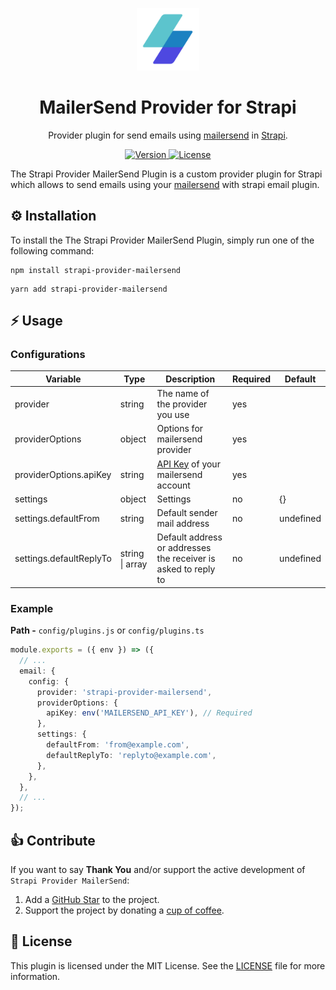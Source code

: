 <p align="center">
     <img src="./docs/mailersend-provider.png" alt="Strapi provider mailersend" width="100">
</p>

<h1 align="center">
  MailerSend Provider for Strapi
</h1>

<p align="center">Provider plugin for send emails using <a href="https://www.mailersend.com/">mailersend</a> in <a href="https://strapi.io/" target="_blank">Strapi</a>.</p>

<p align="center">
  <a href="https://www.npmjs.com/package/strapi-provider-mailersend">
    <img src="https://img.shields.io/npm/v/strapi-provider-mailersend" alt="Version">
    <img src="https://img.shields.io/npm/l/strapi-provider-mailersend" alt="License">
  </a>
</p>

The Strapi Provider MailerSend Plugin is a custom provider plugin for Strapi which allows to send emails using your [mailersend](https://www.mailersend.com) with strapi email plugin.

## ⚙️ Installation

To install the The Strapi Provider MailerSend Plugin, simply run one of the following command:

```
npm install strapi-provider-mailersend
```

```
yarn add strapi-provider-mailersend
```

## ⚡️ Usage

### Configurations

| Variable                | Type                    | Description                                                                               | Required | Default   |
| ----------------------- | ----------------------- | ----------------------------------------------------------------------------------------- | -------- | --------- |
| provider                | string                  | The name of the provider you use                                                          | yes      |           |
| providerOptions         | object                  | Options for mailersend provider                                                           | yes      |           |
| providerOptions.apiKey  | string                  | [API Key](https://www.mailersend.com/help/managing-api-tokens) of your mailersend account | yes      |           |
| settings                | object                  | Settings                                                                                  | no       | {}        |
| settings.defaultFrom    | string                  | Default sender mail address                                                               | no       | undefined |
| settings.defaultReplyTo | string \| array<string> | Default address or addresses the receiver is asked to reply to                            | no       | undefined |

### Example

**Path -** `config/plugins.js` or `config/plugins.ts`

```ts
module.exports = ({ env }) => ({
  // ...
  email: {
    config: {
      provider: 'strapi-provider-mailersend',
      providerOptions: {
        apiKey: env('MAILERSEND_API_KEY'), // Required
      },
      settings: {
        defaultFrom: 'from@example.com',
        defaultReplyTo: 'replyto@example.com',
      },
    },
  },
  // ...
});
```

## 👍 Contribute

If you want to say **Thank You** and/or support the active development of `Strapi Provider MailerSend`:

1. Add a [GitHub Star](https://github.com/Dulajdeshan/strapi-provider-mailersend/stargazers) to the project.
2. Support the project by donating a [cup of coffee](https://buymeacoff.ee/dulajdeshan).

## 🧾 License

This plugin is licensed under the MIT License. See the [LICENSE](./LICENSE.md) file for more information.
